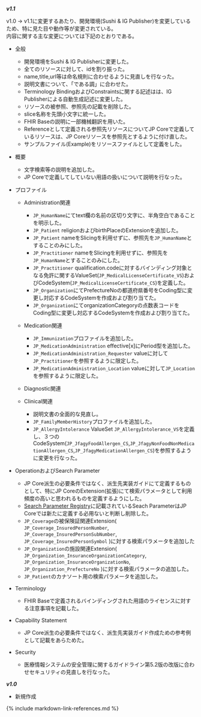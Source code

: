 
***v1.1***

v1.0 → v1.1に変更するあたり、開発環境(Sushi & IG Publisher)を変更しているため、特に見た目や動作等が変更されている。<br/>
内容に関する主な変更については下記のとおりである。

* 全般
    * 開発環境をSushi & IG Publisherに変更した。
    * 全てのリソースに対して、idを割り振った。
    * name,title,url等は命名規則に合わせるように見直しを行なった。
    * 説明文書について、「である調」に合わせた。
    * Terminology BindingおよびConstraintsに関する記述はは、IG Publisherによる自動生成記述に変更した。
    * リソースの被参照、参照先の記載を削除した。
    * slice名称を先頭小文字に統一した。
    * FHIR Baseの説明に一部機械翻訳を用いた。
    * Referenceとして定義される参照先リソースについてJP Coreで定義しているリソースは、JP Coreリソースを参照先とするように付け直した。
    * サンプルファイル(Example)をリソースファイルとして定義をした。
    
* 概要
    * 文字検索等の説明を追加した。
    * JP Coreで定義してしていない用語の扱いについて説明を行なった。
    
* プロファイル
    * Administration関連
        * `JP_HumanName`にてtext欄の名前の区切り文字に、半角空白であることを明示した。
        * `JP_Patient` religionおよびbirthPlaceのExtensionを追加した。
        * `JP_Patient` nameをSlicingを利用せずに、参照先を`JP_HumanName`とすることのみにした。
        * `JP_Practitioner` nameをSlicingを利用せずに、参照先を`JP_HumanName`とすることのみにした。
        * `JP_Practitioner` qualification.codeに対するバインディング対象となる免許に関するValueSet(`JP_MedicalLicenseCertificate_VS`)およびCodeSystem(`JP_MedicalLicenseCertificate_CS`)を定義した。
        * `JP_Organization`にてPrefectureNoの都道府県番号をCoding型に変更し対応するCodeSystemを作成および割り当てた。
        * `JP_Organization`にてorganizationCategoryの点数表コードをCoding型に変更し対応するCodeSystemを作成および割り当てた。

    * Medication関連
        * `JP_Immunization`プロファイルを追加した。
        * `JP_MedicationAdministration` effective[x]にPeriod型を追加した。
        * `JP_MedicationAdministration_Requester` valueに対して`JP_Practitioner`を参照するように限定した。
        * `JP_MedicationAdministration_Location` valueに対して`JP_Location`を参照するように限定した。

    * Diagnostic関連

        
    * Clinical関連
        * 説明文書の全面的な見直し。
        * `JP_FamilyMemberHistory`プロファイルを追加した。
        * `JP_AllergyIntolerance` ValueSet `JP_AllergyIntolerance_VS`を定義し、３つのCodeSystem(`JP_JfagyFoodAllergen_CS`,`JP_JfagyNonFoodNonMedicationAllergen_CS`,`JP_JfagyMedicationAllergen_CS`)を参照するように変更を行なった。
    
* OperationおよびSearch Parameter
    * JP Core派生の必要条件ではなく、派生先実装ガイドにて定義するものとして、特にJP CoreのExtension(拡張)にて検索パラメータとして利用頻度の高いと思われるものを定義するようにした。
    * [Search Parameter Registry](https://hl7.org/fhir/R4/searchparameter-registry.html)に記載されているSeach ParameterはJP Coreでは新たに定義する必用ないと判断し削除した。
    * `JP_Coverage`の被保険証関連Extension( `JP_Coverage_InsuredPersonNumber`, `JP_Coverage_InsuredPersonSubNumber`, `JP_Coverage_InsuredPersonSymbol` )に対する検索パラメータを追加した
    * `JP_Organization`の施設関連Extension( `JP_Organization_InsuranceOrganizationCategory`, `JP_Organization_InsuranceOrganizationNo`, `JP_Organization_PrefectureNo` )に対する検索パラメータの追加した。
    * `JP_Patient`のカナソート用の検索パラメータを追加した。

* Terminology
    * FHIR Baseで定義されるバインディングされた用語のライセンスに対する注意事項を記載した。

* Capability Statement
    * JP Core派生の必要条件ではなく、派生先実装ガイド作成ための参考例として記載をあらためた。

* Security
    * 医療情報システムの安全管理に関するガイドライン第5.2版の改版に合わせセキュリティの見直しを行なった。

***v1.0***

* 新規作成

{% include markdown-link-references.md %}